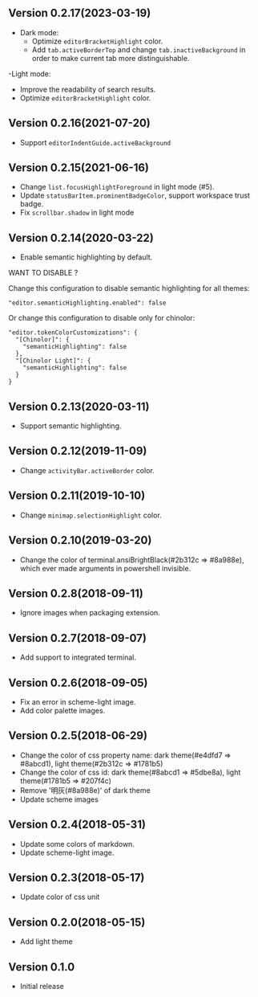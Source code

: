 ## Version 0.2.17(2023-03-19)

- Dark mode:
  - Optimize `editorBracketHighlight` color.
  - Add `tab.activeBorderTop` and change `tab.inactiveBackground` in order to make current tab more distinguishable.

-Light mode:
  - Improve the readability of search results.
  - Optimize `editorBracketHighlight` color.

## Version 0.2.16(2021-07-20)

- Support `editorIndentGuide.activeBackground`

## Version 0.2.15(2021-06-16)

- Change `list.focusHighlightForeground` in light mode (#5).
- Update `statusBarItem.prominentBadgeColor`, support workspace trust badge.
- Fix `scrollbar.shadow` in light mode 

## Version 0.2.14(2020-03-22)

- Enable semantic highlighting by default.

WANT TO DISABLE ?

Change this configuration to disable semantic highlighting for all themes:

```
"editor.semanticHighlighting.enabled": false
```

Or change this configuration to disable only for chinolor:

```
"editor.tokenColorCustomizations": {
  "[Chinolor]": {
    "semanticHighlighting": false
  },
  "[Chinolor Light]": {
    "semanticHighlighting": false
  }
}
```

## Version 0.2.13(2020-03-11)

- Support semantic highlighting.

## Version 0.2.12(2019-11-09)

- Change `activityBar.activeBorder` color.

## Version 0.2.11(2019-10-10)

- Change `minimap.selectionHighlight` color.

## Version 0.2.10(2019-03-20)

- Change the color of terminal.ansiBrightBlack(#2b312c => #8a988e), which ever made arguments in powershell invisible.

## Version 0.2.8(2018-09-11)

- Ignore images when packaging extension.

## Version 0.2.7(2018-09-07)

- Add support to integrated terminal.

## Version 0.2.6(2018-09-05)

- Fix an error in scheme-light image.
- Add color palette images.

## Version 0.2.5(2018-06-29)

- Change the color of css property name: dark theme(#e4dfd7 => #8abcd1), light theme(#2b312c => #1781b5)
- Change the color of css id: dark theme(#8abcd1 => #5dbe8a), light theme(#1781b5 => #207f4c)
- Remove '明灰(#8a988e)' of dark theme
- Update scheme images

## Version 0.2.4(2018-05-31)

- Update some colors of markdown.
- Update scheme-light image.

## Version 0.2.3(2018-05-17)

- Update color of css unit

## Version 0.2.0(2018-05-15)

- Add light theme

## Version 0.1.0

- Initial release
